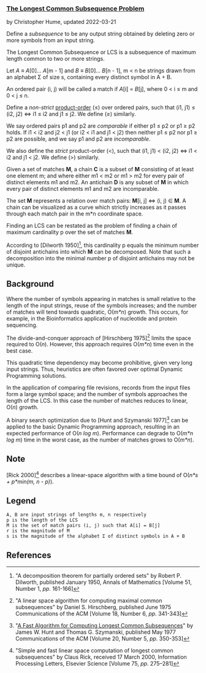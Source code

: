 ### [The Longest Common Subsequence Problem](http://en.wikipedia.org/wiki/Longest_common_subsequence_problem)
by Christopher Hume, updated 2022-03-21

Define a *subsequence* to be any output string obtained by deleting zero or more symbols from an input string.

The Longest Common Subsequence or LCS is a subsequence of maximum length common to two or more strings.

Let *A* &equiv; *A*[0]&hellip; *A*[m - 1] and *B* &equiv; *B*[0]&hellip; *B*[n - 1], m &lt; n be strings drawn from an alphabet &Sigma; of size s, containing every distinct symbol in A + B.

An ordered pair (i, j) will be called a match if *A*[i] = *B*[j], where 0 &lt; i &leq; m and 0 &lt; j &leq; n.

Define a *non-strict* [product-order](https://en.wikipedia.org/wiki/Product_order) (&leq;) over ordered pairs, such that (i1, j1) &leq; (i2, j2) &hArr; i1 &leq; i2 and j1 &leq; j2.  We define (&geq;) similarly.

We say ordered pairs p1 and p2 are *comparable* if either p1 &le; p2 or p1 &ge; p2 holds.  If i1 &lt; i2 and j2 &lt; j1 (or i2 &lt; i1 and j1 &lt; j2) then neither p1 &le; p2 nor p1 &ge; p2 are possible, and we say p1 and p2 are *incomparable*.

We also define the *strict* product-order (&lt;), such that (i1, j1) &lt; (i2, j2) &hArr; i1 &lt; i2 and j1 &lt; j2.  We define (&gt;) similarly.

Given a set of matches **M**, a chain **C** is a subset of **M** consisting of at least one element m; and where either m1 &lt; m2 or m1 &gt; m2 for every pair of distinct elements m1 and m2.  An antichain **D** is any subset of **M** in which every pair of distinct elements m1 and m2 are incomparable.

The set **M** represents a relation over match pairs: **M**[i, j] &hArr; (i, j) &isin; **M**.  A chain can be visualized as a curve which strictly increases as it passes through each match pair in the m\*n coordinate space.

Finding an LCS can be restated as the problem of finding a chain of maximum cardinality p over the set of matches **M**.

According to [Dilworth 1950][^1], this cardinality p equals the minimum number of disjoint antichains into which **M** can be decomposed.  Note that such a decomposition into the minimal number p of disjoint antichains may not be unique.

## Background

Where the number of symbols appearing in matches is small relative to the length of the input strings, reuse of the symbols increases; and the number of matches will tend towards quadratic, O(*m\*n*) growth.  This occurs, for example, in the Bioinformatics application of nucleotide and protein sequencing.

The divide-and-conquer approach of [Hirschberg 1975][^3] limits the space required to O(*n*).  However, this approach requires O(*m\*n*) time even in the best case.

This quadratic time dependency may become prohibitive, given very long input strings.  Thus, heuristics are often favored over optimal Dynamic Programming solutions.

In the application of comparing file revisions, records from the input files form a large symbol space; and the number of symbols approaches the length of the LCS.  In this case the number of matches reduces to linear, O(*n*) growth.

A binary search optimization due to [Hunt and Szymanski 1977][^5] can be applied to the basic Dynamic Programming approach, resulting in an expected performance of O(*n log m*).  Performance can degrade to O(*m\*n log m*) time in the worst case, as the number of matches grows to O(*m\*n*).

## Note

[Rick 2000][^6] describes a linear-space algorithm with a time bound of O(*n\*s + p\*min(m, n - p)*).

## Legend

    A, B are input strings of lengths m, n respectively
    p is the length of the LCS
    M is the set of match pairs (i, j) such that A[i] = B[j]
    r is the magnitude of M
    s is the magnitude of the alphabet Σ of distinct symbols in A + B

## References

[^1]: "A decomposition theorem for partially ordered sets"
by Robert P. Dilworth, published January 1950,
Annals of Mathematics [Volume 51, Number 1, *pp.* 161-166]

[^2]: "A New Practical Linear Space Algorithm for the Longest Common
Subsequence Problem" by Heiko Goeman and Michael Clausen,
published 2002, Kybernetika [Volume 38, Issue 1, *pp.* 45-66]

[^3]: "A linear space algorithm for computing maximal common subsequences"
by Daniel S. Hirschberg, published June 1975
Communications of the ACM [Volume 18, Number 6, *pp.* 341-343]

[^4]: "An Algorithm for Differential File Comparison"
by James W. Hunt and M. Douglas McIlroy, June 1976
Computing Science Technical Report, Bell Laboratories 41

[^5]: "[A Fast Algorithm for Computing Longest Common Subsequences](http:www.cs.bgu.ac.il/~dpaa111/wiki.files/HuntSzymanski.pdf)"
by James W. Hunt and Thomas G. Szymanski, published May 1977
Communications of the ACM [Volume 20, Number 5, *pp.* 350-353]

[^6]: "Simple and fast linear space computation of longest common subsequences"
by Claus Rick, received 17 March 2000, Information Processing Letters,
Elsevier Science [Volume 75, *pp.* 275–281]
